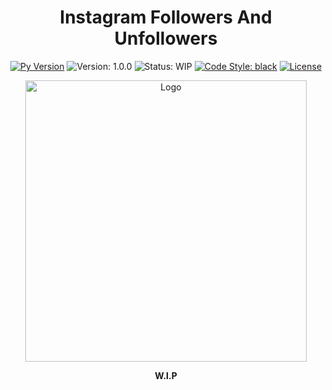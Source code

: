 <div align="center">

<h1><strong>Instagram Followers And Unfollowers</strong></h1>

[![Py Version](https://img.shields.io/badge/Python%20Version-3.10-111?&labelColor=051637)](_____)
![Version: 1.0.0](https://img.shields.io/badge/%20Version%20-1.0.0-111?&labelColor=051637)
![Status: WIP](https://img.shields.io/badge/Status-W.I.P-111?&labelColor=051637)
[![Code Style: black](https://img.shields.io/badge/Code%20Style-Black-111?&labelColor=051637)](https://github.com/psf/black)
[![License](https://img.shields.io/:License%20-051637)](LICENSE)

<!-- [![Contributors](https://img.shields.io/github/contributors/lucasoal/InstagramFollowersAndUnfollowers)](https://github.com/lucasoal/InstagramFollowersAndUnfollowers/graphs/contributors) -->
<!-- [![Artifact HUB](https://img.shields.io/endpoint?url=_____)](_____) -->

<img src="assets/logo.jpg" alt="Logo" height="450px"/>

<strong>W.I.P</strong>
</div>
